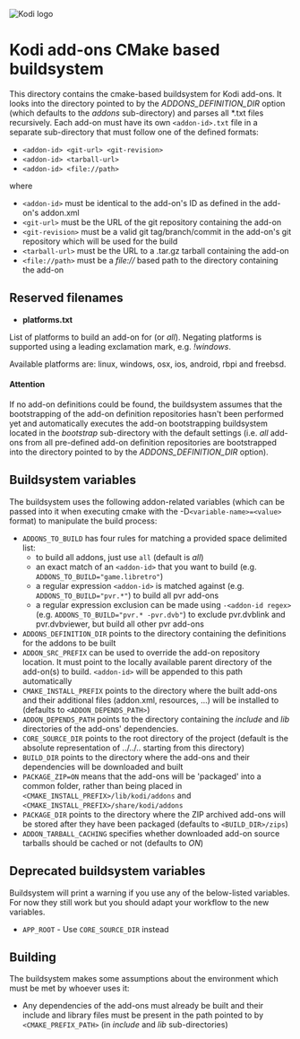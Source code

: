 ![Kodi logo](https://github.com/xbmc/xbmc/raw/master/docs/resources/banner_slim.png)
# Kodi add-ons CMake based buildsystem
This directory contains the cmake-based buildsystem for Kodi add-ons. It looks into the directory pointed to by the *ADDONS_DEFINITION_DIR* option (which defaults to the *addons* sub-directory) and parses all *.txt files recursively. Each add-on must have its own `<addon-id>.txt` file in a separate sub-directory that must follow one of the defined formats:

  - `<addon-id> <git-url> <git-revision>`
  - `<addon-id> <tarball-url>`
  - `<addon-id> <file://path>`

where
- `<addon-id>` must be identical to the add-on's ID as defined in the add-on's addon.xml
- `<git-url>` must be the URL of the git repository containing the add-on
- `<git-revision>` must be a valid git tag/branch/commit in the add-on's git repository which will be used for the build
- `<tarball-url>` must be the URL to a .tar.gz tarball containing the add-on
- `<file://path>` must be a *file://* based path to the directory containing the add-on

## Reserved filenames
- **platforms.txt**

List of platforms to build an add-on for (or *all*). Negating platforms is supported using a leading exclamation mark, e.g. *!windows*.

Available platforms are: linux, windows, osx, ios, android, rbpi and freebsd.

#### Attention
If no add-on definitions could be found, the buildsystem assumes that the bootstrapping of the add-on definition repositories hasn't been performed yet and automatically executes the add-on bootstrapping buildsystem located in the *bootstrap* sub-directory with the default settings (i.e. *all* add-ons from all pre-defined add-on definition repositories are bootstrapped into the directory pointed to by the *ADDONS_DEFINITION_DIR* option).

## Buildsystem variables
The buildsystem uses the following addon-related variables (which can be passed into it when executing cmake with the -D`<variable-name>=<value>` format) to manipulate the build process:
- `ADDONS_TO_BUILD` has four rules for matching a provided space delimited list:
     - to build all addons, just use `all` (default is *all*)
     - an exact match of an `<addon-id>` that you want to build (e.g. `ADDONS_TO_BUILD="game.libretro"`)
     - a regular expression `<addon-id>` is matched against (e.g. `ADDONS_TO_BUILD="pvr.*"`) to build all pvr add-ons
     - a regular expression exclusion can be made using `-<addon-id regex>` (e.g. `ADDONS_TO_BUILD="pvr.* -pvr.dvb"`) to exclude pvr.dvblink and pvr.dvbviewer, but build all other pvr add-ons
- `ADDONS_DEFINITION_DIR` points to the directory containing the definitions for the addons to be built
- `ADDON_SRC_PREFIX` can be used to override the add-on repository location. It must point to the locally available parent directory of the add-on(s) to build. `<addon-id>` will be appended to this path automatically
- `CMAKE_INSTALL_PREFIX` points to the directory where the built add-ons and their additional files (addon.xml, resources, ...) will be installed to (defaults to `<ADDON_DEPENDS_PATH>`)
- `ADDON_DEPENDS_PATH` points to the directory containing the *include* and *lib* directories of the add-ons' dependencies.
- `CORE_SOURCE_DIR` points to the root directory of the project (default is the absolute representation of ../../.. starting from this directory)
- `BUILD_DIR` points to the directory where the add-ons and their dependencies will be downloaded and built
- `PACKAGE_ZIP=ON` means that the add-ons will be 'packaged' into a common folder, rather than being placed in `<CMAKE_INSTALL_PREFIX>/lib/kodi/addons` and `<CMAKE_INSTALL_PREFIX>/share/kodi/addons`
- `PACKAGE_DIR` points to the directory where the ZIP archived add-ons will be stored after they have been packaged (defaults to `<BUILD_DIR>/zips`)
- `ADDON_TARBALL_CACHING` specifies whether downloaded add-on source tarballs should be cached or not (defaults to *ON*)

## Deprecated buildsystem variables
Buildsystem will print a warning if you use any of the below-listed variables. For now they still work but you should adapt your workflow to the new variables.
- `APP_ROOT` - Use `CORE_SOURCE_DIR` instead

## Building
The buildsystem makes some assumptions about the environment which must be met by whoever uses it:
- Any dependencies of the add-ons must already be built and their include and library files must be present in the path pointed to by `<CMAKE_PREFIX_PATH>` (in *include* and *lib* sub-directories)